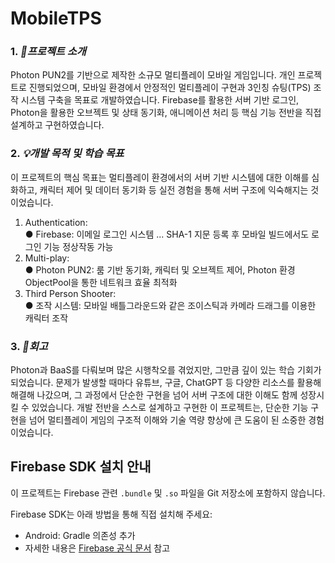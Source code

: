 # MobileTPS

### 1. ___🔧프로젝트 소개___ <br/>
Photon PUN2를 기반으로 제작한 소규모 멀티플레이 모바일 게임입니다.
개인 프로젝트로 진행되었으며, 모바일 환경에서 안정적인 멀티플레이 구현과 3인칭 슈팅(TPS) 조작 시스템 구축을 목표로 개발하였습니다.
Firebase를 활용한 서버 기반 로그인, Photon을 활용한 오브젝트 및 상태 동기화, 애니메이션 처리 등 핵심 기능 전반을 직접 설계하고 구현하였습니다.

### 2. ___💡개발 목적 및 학습 목표___ <br/>
이 프로젝트의 핵심 목표는 멀티플레이 환경에서의 서버 기반 시스템에 대한 이해를 심화하고, 캐릭터 제어 및 데이터 동기화 등 실전 경험을 통해 서버 구조에 익숙해지는 것이었습니다.
1) Authentication: <br/>
  ● Firebase: 이메일 로그인 시스템 ... SHA-1 지문 등록 후 모바일 빌드에서도 로그인 기능 정상작동 가능
2) Multi-play: <br/>
  ● Photon PUN2: 룸 기반 동기화, 캐릭터 및 오브젝트 제어, Photon 환경 ObjectPool을 통한 네트워크 효율 최적화
3) Third Person Shooter:<br/>
  ● 조작 시스템: 모바일 배틀그라운드와 같은 조이스틱과 카메라 드래그를 이용한 캐릭터 조작 
### 3. ___🧠회고___ <br/>
Photon과 BaaS를 다뤄보며 많은 시행착오를 겪었지만, 그만큼 깊이 있는 학습 기회가 되었습니다.
문제가 발생할 때마다 유튜브, 구글, ChatGPT 등 다양한 리소스를 활용해 해결해 나갔으며, 그 과정에서 단순한 구현을 넘어 서버 구조에 대한 이해도 함께 성장시킬 수 있었습니다.
개발 전반을 스스로 설계하고 구현한 이 프로젝트는, 단순한 기능 구현을 넘어 멀티플레이 게임의 구조적 이해와 기술 역량 향상에 큰 도움이 된 소중한 경험이었습니다. 















## Firebase SDK 설치 안내

이 프로젝트는 Firebase 관련 `.bundle` 및 `.so` 파일을 Git 저장소에 포함하지 않습니다.

Firebase SDK는 아래 방법을 통해 직접 설치해 주세요:

- Android: Gradle 의존성 추가
- 자세한 내용은 [Firebase 공식 문서](https://firebase.google.com/docs) 참고
